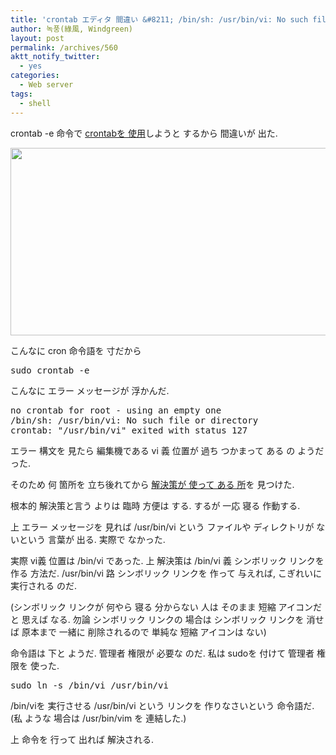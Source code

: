 ```yaml
---
title: 'crontab エディタ 間違い &#8211; /bin/sh: /usr/bin/vi: No such file or directory    crontab: &#8220;/usr/bin/vi&#8221; exited with status 127'
author: 녹풍(綠風, Windgreen)
layout: post
permalink: /archives/560
aktt_notify_twitter:
  - yes
categories:
  - Web server
tags:
  - shell
---
```

crontab -e 命令で <a href="http://mytory.local/archives/601" target="_blank" title="ウブント 予約作業 管理, cron">crontabを 使用</a>しようと するから 間違いが 出た.

<img alt="" class="aligncenter" filemime="image/jpeg" filename="crontab 間違い 解決.png" src="http://dl.dropboxusercontent.com/u/15546257/blog/mytory/old-images/1/cfile24.uf.120CC73A4D632BA10A8D0F.png" height="300" width="577" />

こんなに cron 命令語を 寸だから

<pre class="brush:shell">sudo crontab -e</pre>

こんなに エラー メッセージが 浮かんだ.

<pre class="brush:plain">no crontab for root - using an empty one
/bin/sh: /usr/bin/vi: No such file or directory
crontab: "/usr/bin/vi" exited with status 127
</pre>

エラー 構文を 見たら 編集機である vi 義 位置が 過ち つかまって ある の ようだった.

そのため 何 箇所を 立ち後れてから <a href="http://www.unix.com/unix-dummies-questions-answers/773-bin-sh-usr-bin-vi-no-such-file-directory-when-doing-crontab.html" target="_blank" title="[http://www.unix.com/unix-dummies-questions-answers/773-bin-sh-usr-bin-vi-no-such-file-directory-when-doing-crontab.html]路 移動します.">解決策が 使って ある 所</a>を 見つけた.

根本的 解決策と言う よりは 臨時 方便は する. するが 一応 寝る 作動する.

上 エラー メッセージを 見れば /usr/bin/vi という ファイルや ディレクトリが ないという 言葉が 出る. 実際で なかった.

実際 vi義 位置は /bin/vi であった. 上 解決策は /bin/vi 義 シンボリック リンクを 作る 方法だ. /usr/bin/vi 路 シンボリック リンクを 作って 与えれば, こぎれいに 実行される のだ.

(シンボリック リンクが 何やら 寝る 分からない 人は そのまま 短縮 アイコンだと 思えば なる. 勿論 シンボリック リンクの 場合は シンボリック リンクを 消せば 原本まで 一緒に 削除されるので 単純な 短縮 アイコンは ない)

命令語は 下と ようだ. 管理者 権限が 必要な のだ. 私は sudoを 付けて 管理者 権限を 使った.

<pre class="brush:shell">sudo ln -s /bin/vi /usr/bin/vi</pre>

/bin/viを 実行させる /usr/bin/vi という リンクを 作りなさいという 命令語だ.(私 ような 場合は /usr/bin/vim を 連結した.)

上 命令を 行って 出れば 解決される.